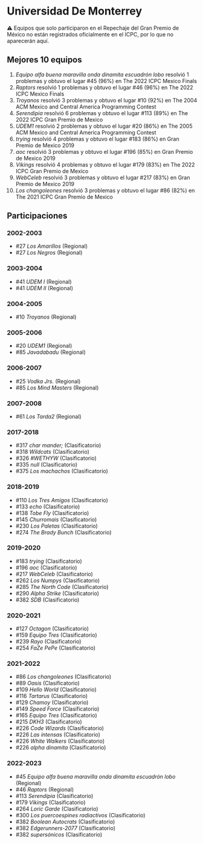 # Universidad De Monterrey

:warning: Equipos que solo participaron en el Repechaje del Gran Premio de México no están registrados oficialmente en el ICPC, por lo que no aparecerán aquí.

## Mejores 10 equipos

1. _Equipo alfa buena maravilla onda dinamita escuadrón lobo_ resolvió 1 problemas y obtuvo el lugar #45 (96%) en The 2022 ICPC Mexico Finals
1. _Raptors_ resolvió 1 problemas y obtuvo el lugar #46 (96%) en The 2022 ICPC Mexico Finals
1. _Troyanos_ resolvió 3 problemas y obtuvo el lugar #10 (92%) en The 2004 ACM Mexico and Central America Programming Contest
1. _Serendipia_ resolvió 6 problemas y obtuvo el lugar #113 (89%) en The 2022 ICPC Gran Premio de Mexico
1. _UDEM1_ resolvió 2 problemas y obtuvo el lugar #20 (86%) en The 2005 ACM Mexico and Central America Programming Contest
1. _trying_ resolvió 4 problemas y obtuvo el lugar #183 (86%) en Gran Premio de Mexico 2019
1. _aoc_ resolvió 3 problemas y obtuvo el lugar #196 (85%) en Gran Premio de Mexico 2019
1. _Vikings_ resolvió 4 problemas y obtuvo el lugar #179 (83%) en The 2022 ICPC Gran Premio de Mexico
1. _WebCeleb_ resolvió 3 problemas y obtuvo el lugar #217 (83%) en Gran Premio de Mexico 2019
1. _Los changoleones_ resolvió 3 problemas y obtuvo el lugar #86 (82%) en The 2021 ICPC Gran Premio de Mexico

## Participaciones

### 2002-2003

- #27 _Los Amarillos_ (Regional)
- #27 _Los Negros_ (Regional)

### 2003-2004

- #41 _UDEM I_ (Regional)
- #41 _UDEM II_ (Regional)

### 2004-2005

- #10 _Troyanos_ (Regional)

### 2005-2006

- #20 _UDEM1_ (Regional)
- #85 _Javadabadu_ (Regional)

### 2006-2007

- #25 _Vodka Jrs._ (Regional)
- #85 _Los Mind Masters_ (Regional)

### 2007-2008

- #61 _Los Tarda2_ (Regional)

### 2017-2018

- #317 _char mander;_ (Clasificatorio)
- #318 _Wildcats_ (Clasificatorio)
- #326 _#WETHYW_ (Clasificatorio)
- #335 _null_ (Clasificatorio)
- #375 _Los machachos_ (Clasificatorio)

### 2018-2019

- #110 _Los Tres Amigos_ (Clasificatorio)
- #133 _echo_ (Clasificatorio)
- #138 _Tobe Fly_ (Clasificatorio)
- #145 _Churromais_ (Clasificatorio)
- #230 _Los Paletas_ (Clasificatorio)
- #274 _The Brady Bunch_ (Clasificatorio)

### 2019-2020

- #183 _trying_ (Clasificatorio)
- #196 _aoc_ (Clasificatorio)
- #217 _WebCeleb_ (Clasificatorio)
- #262 _Los Numpys_ (Clasificatorio)
- #285 _The North Code_ (Clasificatorio)
- #290 _Alpha Strike_ (Clasificatorio)
- #382 _SDB_ (Clasificatorio)

### 2020-2021

- #127 _Octagon_ (Clasificatorio)
- #159 _Equipo Tres_ (Clasificatorio)
- #239 _Rayo_ (Clasificatorio)
- #254 _FaZe PePe_ (Clasificatorio)

### 2021-2022

- #86 _Los changoleones_ (Clasificatorio)
- #89 _Oasis_ (Clasificatorio)
- #109 _Hello World_ (Clasificatorio)
- #116 _Tartarus_ (Clasificatorio)
- #129 _Chamoy_ (Clasificatorio)
- #149 _Speed Force_ (Clasificatorio)
- #165 _Equipo Tres_ (Clasificatorio)
- #215 _DKH3_ (Clasificatorio)
- #226 _Code Wizards_ (Clasificatorio)
- #226 _Las intensas_ (Clasificatorio)
- #226 _White Walkers_ (Clasificatorio)
- #226 _alpha dinamita_ (Clasificatorio)

### 2022-2023

- #45 _Equipo alfa buena maravilla onda dinamita escuadrón lobo_ (Regional)
- #46 _Raptors_ (Regional)
- #113 _Serendipia_ (Clasificatorio)
- #179 _Vikings_ (Clasificatorio)
- #264 _Loric Garde_ (Clasificatorio)
- #300 _Los puercoespines radiactivos_ (Clasificatorio)
- #382 _Boolean Autocrats_ (Clasificatorio)
- #382 _Edgerunners-2077_ (Clasificatorio)
- #382 _supersónicos_ (Clasificatorio)



